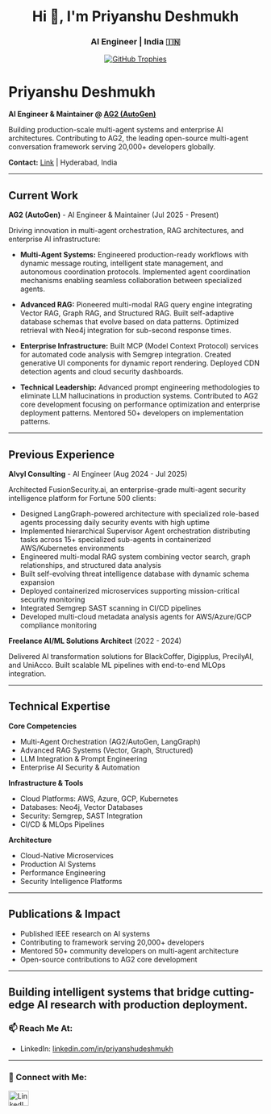 <h1 align="center">Hi 🐯, I'm Priyanshu Deshmukh</h1>
<h3 align="center">AI Engineer | India 🇮🇳</h3>
<p align="center">
  <a href="https://github.com/ryo-ma/github-profile-trophy">
    <img src="https://github-profile-trophy.vercel.app/?username=priyansh4320" alt="GitHub Trophies" />
  </a>
</p>

# Priyanshu Deshmukh

**AI Engineer & Maintainer @ [AG2 (AutoGen)](https://github.com/ag2ai/ag2)**

Building production-scale multi-agent systems and enterprise AI architectures. Contributing to AG2, the leading open-source multi-agent conversation framework serving 20,000+ developers globally.

**Contact:** [Link](https://www.linkedin.com/in/priyanshudeshmukh/) | Hyderabad, India

---

## Current Work

**AG2 (AutoGen)** - AI Engineer & Maintainer (Jul 2025 - Present)

Driving innovation in multi-agent orchestration, RAG architectures, and enterprise AI infrastructure:

- **Multi-Agent Systems:** Engineered production-ready workflows with dynamic message routing, intelligent state management, and autonomous coordination protocols. Implemented agent coordination mechanisms enabling seamless collaboration between specialized agents.

- **Advanced RAG:** Pioneered multi-modal RAG query engine integrating Vector RAG, Graph RAG, and Structured RAG. Built self-adaptive database schemas that evolve based on data patterns. Optimized retrieval with Neo4j integration for sub-second response times.

- **Enterprise Infrastructure:** Built MCP (Model Context Protocol) services for automated code analysis with Semgrep integration. Created generative UI components for dynamic report rendering. Deployed CDN detection agents and cloud security dashboards.

- **Technical Leadership:** Advanced prompt engineering methodologies to eliminate LLM hallucinations in production systems. Contributed to AG2 core development focusing on performance optimization and enterprise deployment patterns. Mentored 50+ developers on implementation patterns.

---

## Previous Experience

**Alvyl Consulting** - AI Engineer (Aug 2024 - Jul 2025)

Architected FusionSecurity.ai, an enterprise-grade multi-agent security intelligence platform for Fortune 500 clients:

- Designed LangGraph-powered architecture with specialized role-based agents processing daily security events with high uptime
- Implemented hierarchical Supervisor Agent orchestration distributing tasks across 15+ specialized sub-agents in containerized AWS/Kubernetes environments
- Engineered multi-modal RAG system combining vector search, graph relationships, and structured data analysis
- Built self-evolving threat intelligence database with dynamic schema expansion
- Deployed containerized microservices supporting mission-critical security monitoring
- Integrated Semgrep SAST scanning in CI/CD pipelines
- Developed multi-cloud metadata analysis agents for AWS/Azure/GCP compliance monitoring

**Freelance AI/ML Solutions Architect** (2022 - 2024)

Delivered AI transformation solutions for BlackCoffer, Digipplus, PrecilyAI, and UniAcco. Built scalable ML pipelines with end-to-end MLOps integration.

---

## Technical Expertise

**Core Competencies**
- Multi-Agent Orchestration (AG2/AutoGen, LangGraph)
- Advanced RAG Systems (Vector, Graph, Structured)
- LLM Integration & Prompt Engineering
- Enterprise AI Security & Automation

**Infrastructure & Tools**
- Cloud Platforms: AWS, Azure, GCP, Kubernetes
- Databases: Neo4j, Vector Databases
- Security: Semgrep, SAST Integration
- CI/CD & MLOps Pipelines

**Architecture**
- Cloud-Native Microservices
- Production AI Systems
- Performance Engineering
- Security Intelligence Platforms

---

## Publications & Impact

- Published IEEE research on AI systems
- Contributing to framework serving 20,000+ developers
- Mentored 50+ community developers on multi-agent architecture
- Open-source contributions to AG2 core development

---

**Building intelligent systems that bridge cutting-edge AI research with production deployment.**
---

### 📫 Reach Me At:
- LinkedIn: [linkedin.com/in/priyanshudeshmukh](https://www.linkedin.com/in/priyanshudeshmukh/)

---

### 🔗 Connect with Me:
<p align="left">
  <a href="https://www.linkedin.com/in/priyanshudeshmukh/" target="_blank">
    <img src="https://raw.githubusercontent.com/rahuldkjain/github-profile-readme-generator/master/src/images/icons/Social/linked-in-alt.svg" alt="LinkedIn" width="40" height="30" />
  </a>

</p>

